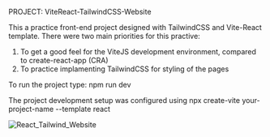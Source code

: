 PROJECT: ViteReact-TailwindCSS-Website

This a practice front-end project designed with TailwindCSS and Vite-React template. 
There were two main priorities for this practive:
1) To get a good feel for the ViteJS development environment, compared to create-react-app (CRA)
2) To practice implamenting TailwindCSS for styling of the pages

To run the project type: npm run dev

The project development setup was configured using npx create-vite your-project-name --template react

![React_Tailwind_Website](https://github.com/iShallEatCode/React-Tailwind-Website-Project/assets/84070418/58bc7eb3-774c-4a58-9bab-edced98bde03)

